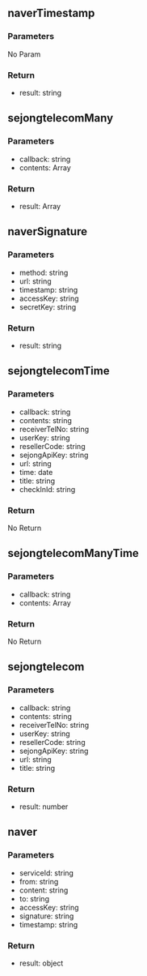 
## naverTimestamp

### Parameters
No Param

### Return
- result: string


## sejongtelecomMany

### Parameters
- callback: string
- contents: Array<string>


### Return
- result: Array<string>


## naverSignature

### Parameters
- method: string
- url: string
- timestamp: string
- accessKey: string
- secretKey: string


### Return
- result: string


## sejongtelecomTime

### Parameters
- callback: string
- contents: string
- receiverTelNo: string
- userKey: string
- resellerCode: string
- sejongApiKey: string
- url: string
- time: date
- title: string
- checkInId: string


### Return
No Return

## sejongtelecomManyTime

### Parameters
- callback: string
- contents: Array<string>


### Return
No Return

## sejongtelecom

### Parameters
- callback: string
- contents: string
- receiverTelNo: string
- userKey: string
- resellerCode: string
- sejongApiKey: string
- url: string
- title: string


### Return
- result: number


## naver

### Parameters
- serviceId: string
- from: string
- content: string
- to: string
- accessKey: string
- signature: string
- timestamp: string


### Return
- result: object

